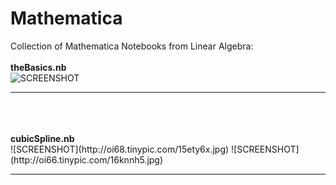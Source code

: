 # Mathematica
Collection of Mathematica Notebooks from Linear Algebra:<br><br>
<b>theBasics.nb</b><br>
![SCREENSHOT](http://oi63.tinypic.com/30w1ht1.jpg)
<hr></hr>
<br><br><br>
<b>cubicSpline.nb</b><br>
![SCREENSHOT](http://oi68.tinypic.com/15ety6x.jpg)
![SCREENSHOT](http://oi66.tinypic.com/16knnh5.jpg)
<hr>
